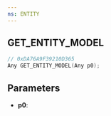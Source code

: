 ```yaml
---
ns: ENTITY
---
```

## GET_ENTITY_MODEL

```c
// 0xDA76A9F39210D365
Any GET_ENTITY_MODEL(Any p0);
```

## Parameters
* **p0**:
